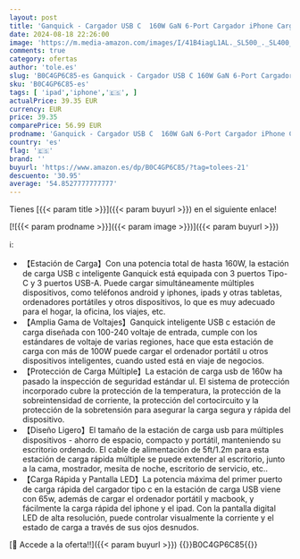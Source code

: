 ```yaml
---
layout: post
title: 'Ganquick - Cargador USB C  160W GaN 6-Port Cargador iPhone Carga Rapida con LED Display  Estación de Carga USB C Multiple mit 3 USB-C y 3 USB-A PPS PD 3.0 Charger für MacBook Pro iPhone iPad Samsung Laptop Pixel'
date: 2024-08-18 22:26:00
image: 'https://m.media-amazon.com/images/I/41B4iagL1AL._SL500_._SL400_.jpg'
comments: true
category: ofertas
author: 'tole.es'
slug: 'B0C4GP6C85-es Ganquick - Cargador USB C 160W GaN 6-Port Cargador iPhone...'
sku: 'B0C4GP6C85-es'
tags: [ 'ipad','iphone','🇪🇸', ]
actualPrice: 39.35 EUR
currency: EUR
price: 39.35
comparePrice: 56.99 EUR
prodname: 'Ganquick - Cargador USB C  160W GaN 6-Port Cargador iPhone Carga Rapida con LED Display  Estación de Carga USB C Multiple mit 3 USB-C y 3 USB-A PPS PD 3.0 Charger für MacBook Pro iPhone iPad Samsung Laptop Pixel'
country: 'es'
flag: '🇪🇸'
brand: ''
buyurl: 'https://www.amazon.es/dp/B0C4GP6C85/?tag=tolees-21'
descuento: '30.95'
average: '54.8527777777777'
---
```


Tienes [{{< param title >}}]({{< param buyurl >}}) en el siguiente enlace!

[![{{< param prodname >}}]({{< param image >}})]({{< param buyurl >}})

ℹ️:

- 【Estación de Carga】Con una potencia total de hasta 160W, la estación de carga USB c inteligente Ganquick está equipada con 3 puertos Tipo-C y 3 puertos USB-A. Puede cargar simultáneamente múltiples dispositivos, como teléfonos android y iphones, ipads y otras tabletas, ordenadores portátiles y otros dispositivos, lo que es muy adecuado para el hogar, la oficina, los viajes, etc.
- 【Amplia Gama de Voltajes】Ganquick inteligente USB c estación de carga diseñada con 100-240 voltaje de entrada, cumple con los estándares de voltaje de varias regiones, hace que esta estación de carga con más de 100W puede cargar el ordenador portátil u otros dispositivos inteligentes, cuando usted está en viaje de negocios.
- 【Protección de Carga Múltiple】La estación de carga usb de 160w ha pasado la inspección de seguridad estándar ul. El sistema de protección incorporado cubre la protección de la temperatura, la protección de la sobreintensidad de corriente, la protección del cortocircuito y la protección de la sobretensión para asegurar la carga segura y rápida del dispositivo.
- 【Diseño Ligero】El tamaño de la estación de carga usb para múltiples dispositivos - ahorro de espacio, compacto y portátil, manteniendo su escritorio ordenado. El cable de alimentación de 5ft/1.2m para esta estación de carga rápida múltiple se puede extender al escritorio, junto a la cama, mostrador, mesita de noche, escritorio de servicio, etc..
- 【Carga Rápida y Pantalla LED】La potencia máxima del primer puerto de carga rápida del cargador tipo c en la estación de carga USB viene con 65w, además de cargar el ordenador portátil y macbook, y fácilmente la carga rápida del iphone y el ipad. Con la pantalla digital LED de alta resolución, puede controlar visualmente la corriente y el estado de carga a través de sus ojos desnudos.

[🛒 Accede a la oferta!!]({{< param buyurl >}})
{{<world>}}B0C4GP6C85{{</world>}}
